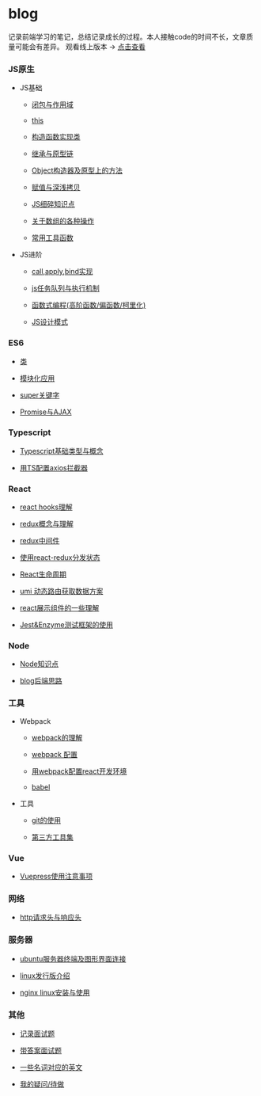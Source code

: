 # blog

记录前端学习的笔记，总结记录成长的过程。本人接触code的时间不长，文章质量可能会有差异。 观看线上版本 -> [点击查看](https://blog.xblcity.com)

### JS原生

- JS基础

  - [闭包与作用域](https://github.com/xblcity/blog/blob/master/js/scope-closures.md)

  - [this](https://github.com/xblcity/blog/blob/master/js/this.md)

  - [构造函数实现类](https://github.com/xblcity/blog/blob/master/js/object.md)

  - [继承与原型链](https://github.com/xblcity/blog/blob/master/js/inherit.md)

  - [Object构造器及原型上的方法](https://github.com/xblcity/blog/blob/master/js/object-methods.md)

  - [赋值与深浅拷贝](https://github.com/xblcity/blog/blob/master/js/copy.md)

  - [JS细碎知识点](https://github.com/xblcity/blog/blob/master/js/knowledge-points.md)

  - [关于数组的各种操作](https://github.com/xblcity/blog/blob/master/js/array.md)

  - [常用工具函数](https://github.com/xblcity/blog/blob/master/js/utils.md)

- JS进阶

  - [call,apply,bind实现](https://github.com/xblcity/blog/blob/master/js/call.md)

  - [js任务队列与执行机制](https://github.com/xblcity/blog/blob/master/js/eventloop.md)

  - [函数式编程(高阶函数/偏函数/柯里化)](https://github.com/xblcity/blog/blob/master/js/func-program.md)

  - [JS设计模式](https://github.com/xblcity/blog/blob/master/js/design-mode.md)

### ES6

- [类](https://github.com/xblcity/blog/blob/master/es6/class.md)

- [模块化应用](https://github.com/xblcity/blog/blob/master/es6/module.md)

- [super关键字](https://github.com/xblcity/blog/blob/master/es6/super.md)

- [Promise与AJAX](https://github.com/xblcity/blog/blob/master/es6/promise.md)

### Typescript

- [Typescript基础类型与概念](https://github.com/xblcity/blog/blob/master/typescript/ts-basic.md)

- [用TS配置axios拦截器](https://github.com/xblcity/blog/blob/master/typescript/ts-axios.md)

### React

- [react hooks理解](https://github.com/xblcity/blog/blob/master/react/react-hooks.md)

- [redux概念与理解](https://github.com/xblcity/blog/blob/master/react/redux.md)

- [redux中间件](https://github.com/xblcity/blog/blob/master/react/redux-middleware.md)

- [使用react-redux分发状态](https://github.com/xblcity/blog/blob/master/react/react-redux.md)

- [React生命周期](https://github.com/xblcity/blog/blob/master/react/lifecycle.md)

- [umi 动态路由获取数据方案](https://github.com/xblcity/blog/blob/master/react/dynamic-data.md)

- [react展示组件的一些理解](https://github.com/xblcity/blog/blob/master/react/ui-component.md)

- [Jest&Enzyme测试框架的使用](https://github.com/xblcity/blog/blob/master/react/react-test.md)

### Node

- [Node知识点](https://github.com/xblcity/blog/blob/master/node/little-points.md)

- [blog后端思路](https://github.com/xblcity/blog/blob/master/node/blog.md)

### 工具

- Webpack

  - [webpack的理解](https://github.com/xblcity/blog/blob/master/tools/webpack/webpack.md)

  - [webpack 配置](https://github.com/xblcity/blog/blob/master/tools/webpack/webpack-config.md)

  - [用webpack配置react开发环境](https://github.com/xblcity/blog/blob/master/tools/webpack/webpack-react.md)

  - [babel](https://github.com/xblcity/blog/blob/master/tools/webpack/babel.md)

- 工具

  - [git的使用](https://github.com/xblcity/blog/blob/master/tools/git.md)

  - [第三方工具集](https://github.com/xblcity/blog/blob/master/tools/tool.md)

### Vue

- [Vuepress使用注意事项](https://github.com/xblcity/blog/blob/master/vue/vuepress.md)

### 网络

- [http请求头与响应头](https://github.com/xblcity/blog/blob/master/network/http-message.md)


### 服务器

- [ubuntu服务器终端及图形界面连接](https://github.com/xblcity/blog/blob/master/server/ubuntu.md)

- [linux发行版介绍](https://github.com/xblcity/blog/blob/master/server/linux.md)

- [nginx linux安装与使用](https://github.com/xblcity/blog/blob/master/server/nginx.md)

### 其他

- [记录面试题](https://github.com/xblcity/blog/blob/master/others/job-interview.md)

- [带答案面试题](https://github.com/xblcity/blog/blob/master/others/job-answers.md)

- [一些名词对应的英文](https://github.com/xblcity/blog/blob/master/others/words.md)

- [我的疑问/待做](https://github.com/xblcity/blog/blob/master/others/questions.md)

